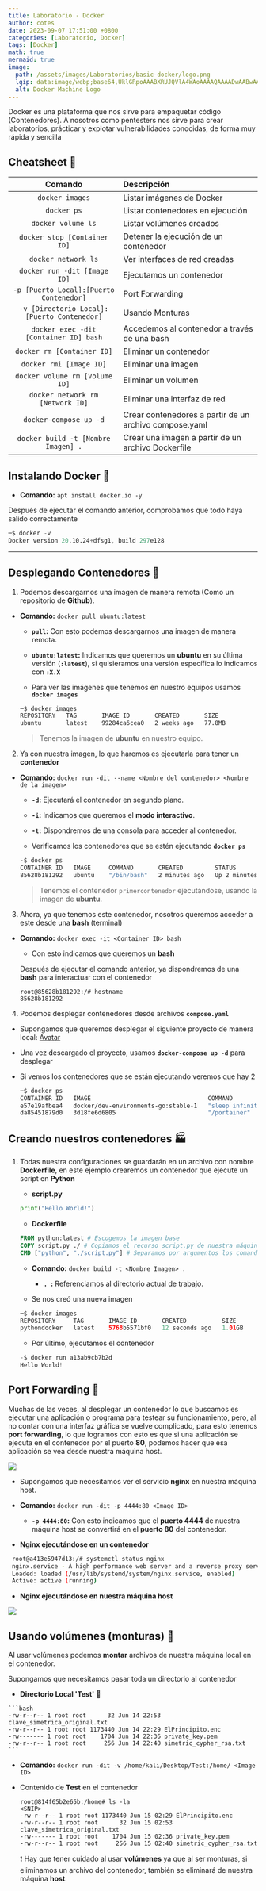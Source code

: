 ```yaml
---
title: Laboratorio - Docker
author: cotes
date: 2023-09-07 17:51:00 +0800
categories: [Laboratorio, Docker]
tags: [Docker]
math: true
mermaid: true
image:
  path: /assets/images/Laboratorios/basic-docker/logo.png
  lqip: data:image/webp;base64,UklGRpoAAABXRUJQVlA4WAoAAAAQAAAADwAABwAAQUxQSDIAAAARL0AmbZurmr57yyIiqE8oiG0bejIYEQTgqiDA9vqnsUSI6H+oAERp2HZ65qP/VIAWAFZQOCBCAAAA8AEAnQEqEAAIAAVAfCWkAALp8sF8rgRgAP7o9FDvMCkMde9PK7euH5M1m6VWoDXf2FkP3BqV0ZYbO6NA/VFIAAAA
  alt: Docker Machine Logo
---
```


Docker es una plataforma que nos sirve para empaquetar código (Contenedores). A nosotros como pentesters nos sirve para crear laboratorios, prácticar y explotar vulnerabilidades conocidas, de forma muy rápida y sencilla

## Cheatsheet 🔬

|   **Comando**                | **Descripción**      |
|:----------------------------:|:-----------------|
| `docker images`              | Listar imágenes de Docker |
| `docker ps`                  | Listar contenedores en ejecución |
| `docker volume ls`           | Listar volúmenes creados |
| `docker stop [Container ID]` | Detener la ejecución de un contenedor |
| `docker network ls`          | Ver interfaces de red creadas |
| `docker run -dit [Image ID]` | Ejecutamos un contenedor |
| `-p [Puerto Local]:[Puerto Contenedor]`     | Port Forwarding |
| `-v [Directorio Local]:[Puerto Contenedor]` | Usando Monturas |
| `docker exec -dit [Container ID] bash`      | Accedemos al contenedor a través de una bash |
| `docker rm [Container ID]`   | Eliminar un contenedor |
| `docker rmi [Image ID]`      | Eliminar una imagen |
| `docker volume rm [Volume ID]`              | Eliminar un volumen |
| `docker network rm [Network ID]`            | Eliminar una interfaz de red |
| `docker-compose up -d`       | Crear contenedores a partir de un archivo compose.yaml |
| `docker build -t [Nombre Imagen] .`        | Crear una imagen a partir de un archivo Dockerfile |

## **Instalando Docker** 🐳
* **Comando:** `apt install docker.io -y`

Después de ejecutar el comando anterior, comprobamos que todo haya salido correctamente
```s
─$ docker -v
Docker version 20.10.24+dfsg1, build 297e128
```
---

## **Desplegando Contenedores** 🛂
1. Podemos descargarnos una imagen de manera remota (Como un repositorio de **Github**).
* **Comando:** `docker pull ubuntu:latest`
    * **`pull`:** Con esto podemos descargarnos una imagen de manera remota.
    * **`ubuntu:latest`:** Indicamos que queremos un **ubuntu** en su última versión (**`:latest`**), si quisieramos una versión específica lo indicamos con **`:X.X`**

  * Para ver las imágenes que tenemos en nuestro equipos usamos **`docker images`**
  ```sh
  ─$ docker images
  REPOSITORY   TAG       IMAGE ID       CREATED       SIZE
  ubuntu       latest    99284ca6cea0   2 weeks ago   77.8MB
  ```
  > Tenemos la imagen de **ubuntu** en nuestro equipo.

2. Ya con nuestra imagen, lo que haremos es ejecutarla para tener un **contenedor**
* **Comando:** `docker run -dit --name <Nombre del contenedor> <Nombre de la imagen>`
    * **`-d`:** Ejecutará el contenedor en segundo plano.
    * **`-i`:** Indicamos que queremos el **modo interactivo**.
    * **`-t`:** Dispondremos de una consola para acceder al contenedor.

    * Verificamos los contenedores que se estén ejecutando **`docker ps`**
    ```sh
    -$ docker ps
    CONTAINER ID   IMAGE     COMMAND       CREATED         STATUS         PORTS     NAMES
    85628b181292   ubuntu    "/bin/bash"   2 minutes ago   Up 2 minutes             primercontenedor
    ```
    > Tenemos el contenedor `primercontenedor` ejecutándose, usando la imagen de **ubuntu**.

3. Ahora, ya que tenemos este contenedor, nosotros queremos acceder a este desde una **bash** (terminal)
* **Comando:** `docker exec -it <Container ID> bash`
    * Con esto indicamos que queremos un **bash**

    Después de ejecutar el comando anterior, ya dispondremos de una **bash** para interactuar con el contenedor
    ```
    root@85628b181292:/# hostname
    85628b181292
    ```

4. Podemos desplegar contenedores desde archivos **`compose.yaml`**
* Supongamos que queremos desplegar el siguiente proyecto de manera local: [Avatar](https://github.com/dockersamples/single-dev-env)

* Una vez descargado el proyecto, usamos **`docker-compose up -d`** para desplegar

* Si vemos los contenedores que se están ejecutando veremos que hay 2
    ```bash
    ─$ docker ps
    CONTAINER ID   IMAGE                                 COMMAND            CREATED         STATUS        PORTS          NAMES
    e57e19afbea4   docker/dev-environments-go:stable-1   "sleep infinity"   9 seconds ago   Up 5 seconds                                                                                                    single-dev-env_app_1
    da85451879d0   3d18fe6d6805                          "/portainer"       4 weeks ago     Up 6 minutes   0.0.0.0:8000->8000/tcp, :::8000->8000/tcp, 0.0.0.0:9000->9000/tcp, :::9000->9000/tcp, 9443/tcp   portainer
    ```

## **Creando nuestros contenedores** 🏭
1. Todas nuestra configuraciones se guardarán en un archivo con nombre **Dockerfile**, en este ejemplo crearemos un contenedor que ejecute un script en **Python**
   * **script.py**
   ```py
   print("Hello World!")
   ```

   * **Dockerfile**
   ```dockerfile
   FROM python:latest # Escogemos la imagen base
   COPY script.py ./ # Copiamos el recurso script.py de nuestra máquina en `./` del contenedor.
   CMD ["python", "./script.py"] # Separamos por argumentos los comandos que se ejecutarán al iniciar el contenedor.
   ```

   * **Comando:** `docker build -t <Nombre Imagen> .`
     * **`. `:** Referenciamos al directorio actual de trabajo.

   * Se nos creó una nueva imagen
   ```java
   ─$ docker images
   REPOSITORY     TAG       IMAGE ID       CREATED          SIZE
   pythondocker   latest    5768b5571bf0   12 seconds ago   1.01GB
   ```

   * Por último, ejecutamos el contenedor
    ```java
    -$ docker run a13ab9cb7b2d
    Hello World!
    ```

## **Port Forwarding** 🎣
Muchas de las veces, al desplegar un contenedor lo que buscamos es ejecutar una aplicación o programa para testear su funcionamiento, pero, al no contar con una interfaz gráfica se vuelve complicado, para esto tenemos **port forwarding**, lo que logramos con esto es que si una aplicación se ejecuta en el contenedor por el puerto **80**, podemos hacer que esa aplicación se vea desde nuestra máquina host.

![](/assets/images/Laboratorios/basic-docker/port-forwarding.png)

   * Supongamos que necesitamos ver el servicio **nginx** en nuestra máquina host.
   * **Comando:** `docker run -dit -p 4444:80 <Image ID>`
     * **`-p 4444:80`:** Con esto indicamos que el **puerto 4444** de nuestra máquina host se convertirá en el **puerto 80** del contenedor.

   * **Nginx ejecutándose en un contenedor**
   ```bash
    root@a413e5947d13:/# systemctl status nginx
    nginx.service - A high performance web server and a reverse proxy server
    Loaded: loaded (/usr/lib/systemd/system/nginx.service, enabled)
    Active: active (running)
   ```

   * **Nginx ejecutándose en nuestra máquina host**

![](/assets/images/Laboratorios/basic-docker/nginx.png)

## **Usando volúmenes (monturas)** 🌋
Al usar volúmenes podemos **montar** archivos de nuestra máquina local en el contenedor.

Supongamos que necesitamos pasar toda un directorio al contenedor

   * **Directorio Local 'Test'** 📁

    ```bash
    -rw-r--r-- 1 root root      32 Jun 14 22:53 clave_simetrica_original.txt
    -rw-r--r-- 1 root root 1173440 Jun 14 22:29 ElPrincipito.enc
    -rw------- 1 root root    1704 Jun 14 22:36 private_key.pem
    -rw-r--r-- 1 root root     256 Jun 14 22:40 simetric_cypher_rsa.txt
    ```

   * **Comando:** `docker run -dit -v /home/kali/Desktop/Test:/home/ <Image ID>`

   * Contenido de **Test** en el contenedor
        ```
        root@814f65b2e65b:/home# ls -la
        <SNIP>
        -rw-r--r-- 1 root root 1173440 Jun 15 02:29 ElPrincipito.enc
        -rw-r--r-- 1 root root      32 Jun 15 02:53 clave_simetrica_original.txt
        -rw------- 1 root root    1704 Jun 15 02:36 private_key.pem
        -rw-r--r-- 1 root root     256 Jun 15 02:40 simetric_cypher_rsa.txt
        ```

        ❗ Hay que tener cuidado al usar **volúmenes** ya que al ser monturas, si eliminamos un archivo del contenedor, también se eliminará de nuestra máquina **host**.